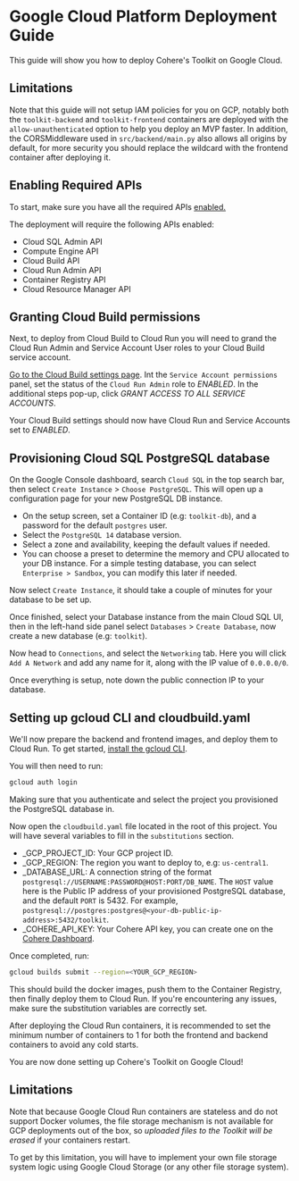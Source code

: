 # Google Cloud Platform Deployment Guide

This guide will show you how to deploy Cohere's Toolkit on Google Cloud.

## Limitations

Note that this guide will not setup IAM policies for you on GCP, notably both the `toolkit-backend` and `toolkit-frontend` containers are deployed with the `allow-unauthenticated` option to help you deploy an MVP faster. In addition, the CORSMiddleware used in `src/backend/main.py` also allows all origins by default, for more security you should replace the wildcard with the frontend container after deploying it.

## Enabling Required APIs

To start, make sure you have all the required APIs [enabled.](https://console.cloud.google.com/apis/enableflow?apiid=sqladmin,compute.googleapis.com,cloudbuild.googleapis.com,run.googleapis.com,containerregistry.googleapis.com,cloudresourcemanager.googleapis.com&redirect=https:%2F%2Fcloud.google.com%2Fbuild%2Fdocs%2Fdeploying-builds%2Fdeploy-cloud-run&_ga=2.126548239.387354146.1710956350-717629198.1710450463&authuser=1&supportedpurview=project)

The deployment will require the following APIs enabled:
- Cloud SQL Admin API
- Compute Engine API
- Cloud Build API
- Cloud Run Admin API
- Container Registry API
- Cloud Resource Manager API

## Granting Cloud Build permissions

Next, to deploy from Cloud Build to Cloud Run you will need to grand the Cloud Run Admin and Service Account User roles to your Cloud Build service account.

[Go to the Cloud Build settings page](https://console.cloud.google.com/cloud-build/settings?_ga=2.180485797.387354146.1710956350-717629198.1710450463). Int the `Service Account permissions` panel, set the status of the `Cloud Run Admin` role to *ENABLED*. In the additional steps pop-up, click *GRANT ACCESS TO ALL SERVICE ACCOUNTS*.

Your Cloud Build settings should now have Cloud Run and Service Accounts set to *ENABLED*.

## Provisioning Cloud SQL PostgreSQL database

On the Google Console dashboard, search `Cloud SQL` in the top search bar, then select `Create Instance` > `Choose PostgreSQL`. This will open up a configuration page for your new PostgreSQL DB instance.

- On the setup screen, set a Container ID (e.g: `toolkit-db`), and a password for the default `postgres` user.
- Select the `PostgreSQL 14` database version.
- Select a zone and availability, keeping the default values if needed.
- You can choose a preset to determine the memory and CPU allocated to your DB instance. For a simple testing database, you can select `Enterprise > Sandbox`, you can modify this later if needed.

Now select `Create Instance`, it should take a couple of minutes for your database to be set up.

Once finished, select your Database instance from the main Cloud SQL UI, then in the left-hand side panel select `Databases` > `Create Database`, now create a new database (e.g: `toolkit`).

Now head to `Connections`, and select the `Networking` tab. Here you will click `Add A Network` and add any name for it, along with the IP value of `0.0.0.0/0`.

Once everything is setup, note down the public connection IP to your database.

## Setting up gcloud CLI and cloudbuild.yaml

We'll now prepare the backend and frontend images, and deploy them to Cloud Run. 
To get started, [install the gcloud CLI](https://cloud.google.com/sdk/docs/install).

You will then need to run:

```bash
gcloud auth login
```

Making sure that you authenticate and select the project you provisioned the PostgreSQL database in.

Now open the `cloudbuild.yaml` file located in the root of this project. You will have several variables to fill in the `substitutions` section.

- _GCP_PROJECT_ID: Your GCP project ID.
- _GCP_REGION: The region you want to deploy to, e.g: `us-central1`.
- _DATABASE_URL: A connection string of the format `postgresql://USERNAME:PASSWORD@HOST:PORT/DB_NAME`. The `HOST` value here is the Public IP address of your provisioned PostgreSQL database, and the default `PORT` is 5432. For example, `postgresql://postgres:postgres@<your-db-public-ip-address>:5432/toolkit`.
- _COHERE_API_KEY: Your Cohere API key, you can create one on the [Cohere Dashboard](https://dashboard.cohere.com).

Once completed, run:

```bash
gcloud builds submit --region=<YOUR_GCP_REGION>
```

This should build the docker images, push them to the Container Registry, then finally deploy them to Cloud Run. If you're encountering any issues, make sure the substitution variables are correctly set.

After deploying the Cloud Run containers, it is recommended to set the minimum number of containers to 1 for both the frontend and backend containers to avoid any cold starts.

You are now done setting up Cohere's Toolkit on Google Cloud!

## Limitations

Note that because Google Cloud Run containers are stateless and do not support Docker volumes, the file storage mechanism is not available for GCP deployments out of the box, so *uploaded files to the Toolkit will be erased* if your containers restart.

To get by this limitation, you will have to implement your own file storage system logic using Google Cloud Storage (or any other file storage system). 
